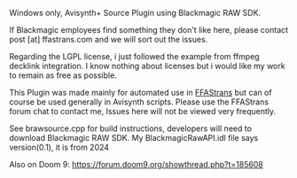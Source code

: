 Windows only, Avisynth+ Source Plugin using Blackmagic RAW SDK.

If Blackmagic employees find something they don't like here, please contact post [at] ffastrans.com and we will sort out the issues.

Regarding the LGPL license, i just followed the example from ffmpeg decklink integration. I know nothing about licenses but i would like my work to remain as free as possible.

This Plugin was made mainly for automated use in [FFAStrans](https://ffastrans.com/) but can of course be used generally in Avisynth scripts.
Please use the FFAStrans forum chat to contact me, Issues here will not be viewed very frequently.

See brawsource.cpp for build instructions, developers will need to download Blackmagic RAW SDK.
My BlackmagicRawAPI.idl file says version(0.1), it is from 2024

Also on Doom 9: https://forum.doom9.org/showthread.php?t=185608
